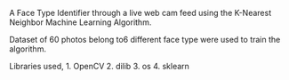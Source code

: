 A Face Type Identifier through a live web cam feed using the K-Nearest Neighbor Machine Learning Algorithm. 


Dataset of 60 photos belong to6 different face type were used to train the algorithm. 

Libraries used, 
           1. OpenCV
           2. dilib
           3. os
           4. sklearn


